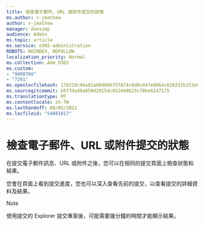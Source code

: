 ```yaml
---
title: 檢查電子郵件、URL 或附件提交的狀態
ms.author: v-jmathew
author: v-jmathew
manager: dansimp
audience: Admin
ms.topic: article
ms.service: o365-administration
ROBOTS: NOINDEX, NOFOLLOW
localization_priority: Normal
ms.collection: Adm_O365
ms.custom:
- "9000760"
- "7391"
ms.openlocfilehash: 170219c96a82a00db66757874c9d0c447e9064c626331b153e070ad9010f7e7b
ms.sourcegitcommit: b5f7da89a650d2915dc652449623c78be6247175
ms.translationtype: MT
ms.contentlocale: zh-TW
ms.lasthandoff: 08/05/2021
ms.locfileid: "54081817"
---
```

# <a name="review-the-status-of-an-email-url-or-attachment-submission"></a>檢查電子郵件、URL 或附件提交的狀態

在提交電子郵件訊息、URL 或附件之後，您可以在相同的提交頁面上檢查狀態和結果。

您會在頁面上看到提交進度，您也可以深入查看先前的提交，以查看提交的詳細資料及結果。

> [!NOTE]
> 使用提交的 Explorer 提交專案後，可能需要幾分鐘的時間才能顯示結果。
